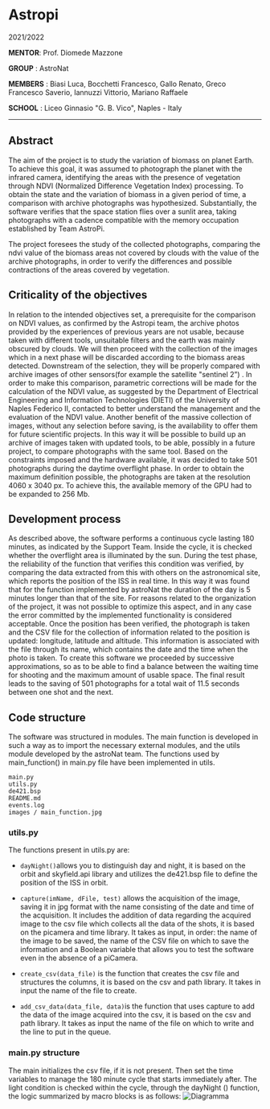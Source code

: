 # Astropi 
2021/2022

**MENTOR**: Prof. Diomede Mazzone

**GROUP** : AstroNat

**MEMBERS** :  Biasi Luca, Bocchetti Francesco, Gallo Renato, Greco Francesco Saverio, Iannuzzi Vittorio, Mariano Raffaele

**SCHOOL** :  Liceo Ginnasio "G. B. Vico", Naples - Italy
***
## Abstract
The aim of the project is to study the variation of biomass on planet Earth. To achieve this goal, it was assumed to photograph the planet with the infrared camera, identifying the areas with the presence of vegetation through NDVI (Normalized Difference Vegetation Index) processing. To obtain the state and the variation of biomass in a given period of time, a comparison with archive photographs was hypothesized.
Substantially, the software verifies that the space station flies over a sunlit area, taking photographs with a cadence compatible with the memory occupation established by Team AstroPi.

The project foresees the study of the collected photographs, comparing the ndvi value of the biomass areas not covered by clouds with the value of the archive photographs, in order to verify the differences and possible contractions of the areas covered by vegetation.


## Criticality of the objectives

In relation to the intended objectives set, a prerequisite for the comparison on NDVI values, as confirmed by the Astropi team, the archive photos provided by the experiences of previous years are not usable, because taken with different tools, unsuitable filters and the earth was mainly obscured by clouds. 
We will then proceed with the collection of the images which in a next phase will be discarded according to the biomass areas detected. Downstream of the selection, they will be properly compared with archive images of other sensors(for example the satellite "sentinel 2”) . In order to make this comparison, parametric corrections will be made for the calculation of the NDVI value, as suggested by the Department of Electrical Engineering and Information Technologies (DIETI) of the University of Naples Federico II, contacted to better understand the management and the evaluation of the NDVI value. Another benefit of the massive collection of images, without any selection before saving, is the availability to offer them for future scientific projects. In this way it will be possible to build up an archive of images taken with updated tools, to be able, possibly in a future project, to compare photographs with the same tool.
Based on the constraints imposed and the hardware available, it was decided to take 501 photographs during the daytime overflight phase. In order to obtain the maximum definition possible, the photographs are taken at the resolution 4060 x 3040 px. To achieve this, the available memory of the GPU had to be expanded to 256 Mb.


## Development process

As described above, the software performs a continuous cycle lasting 180 minutes, as indicated by the Support Team. Inside the cycle, it is checked whether the overflight area is illuminated by the sun. During the test phase, the reliability of the function that verifies this condition was verified, by comparing the data extracted from this with others on the astronomical site, which reports the position of the ISS in real time. In this way it was found that for the function implemented by astroNat the duration of the day is 5 minutes longer than that of the site. For reasons related to the organization of the project, it was not possible to optimize this aspect, and in any case the error committed by the implemented functionality is considered acceptable. Once the position has been verified, the photograph is taken and the CSV file for the collection of information related to the position is updated: longitude, latitude and altitude. This information is associated with the file through its name, which contains the date and the time when the photo is taken. To create this software we proceeded by successive approximations, so as to be able to find a balance between the waiting time for shooting and the maximum amount of usable space.
The final result leads to the saving of 501 photographs for a total wait of 11.5 seconds between one shot and the next.

## Code structure
The software was structured in modules. The main function is developed in such a way as to import the necessary external modules, and the utils module developed by the astroNat team.
The functions used by main_function() in main.py file have been implemented in utils.
```
main.py
utils.py
de421.bsp
README.md
events.log
images / main_function.jpg
```



### utils.py
The functions present in utils.py are:

- ` dayNight() `allows you to distinguish day and night, it is based on the orbit and skyfield.api library and utilizes the de421.bsp file to define the position of the ISS in orbit.
- ` capture(imName, dFile, test) ` allows the acquisition of the image, saving it in jpg format with the name consisting of the date and time of the acquisition. It includes the addition of data regarding the acquired image to the csv file which collects all the data of the shots, it is based on the picamera and time library. It takes as input, in order: the name of the image to be saved, the name of the CSV file on which to save the information and a Boolean variable that allows you to test the software even in the absence of a piCamera.

- ` create_csv(data_file) `  is the function that creates the csv file and structures the columns, it is based on the csv and path library. It takes in input the name of the file to create.

- ` add_csv_data(data_file, data) `is the function that uses capture to add the data of the image acquired into the csv, it is based on the csv and path library. It takes as input the name of the file on which to write and the line to put in the queue.


### main.py structure
The main initializes the csv file, if it is not present. Then set the time variables to manage the 180 minute cycle that starts immediately after. The light condition is checked within the cycle, through the dayNight () function, the logic summarized by macro blocks is as follows:
![Diagramma](https://user-images.githubusercontent.com/74982114/155156249-377d8221-0992-41ec-a9af-f7810db8e412.jpg)


